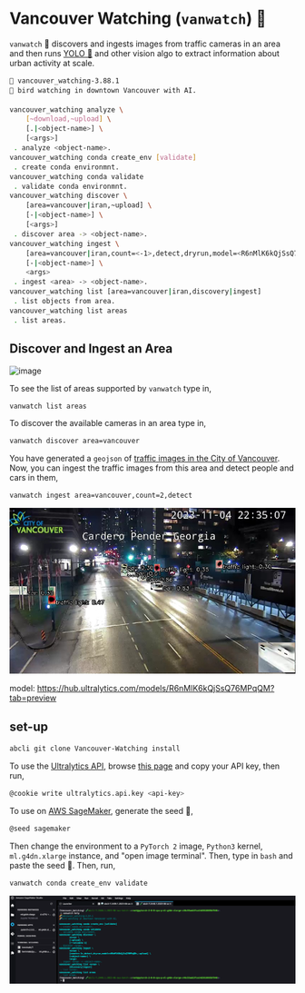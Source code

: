 # Vancouver Watching (`vanwatch`) 🌈

`vanwatch` 🌈 discovers and ingests images from traffic cameras in an area and then runs [YOLO 🚀](https://github.com/ultralytics/ultralytics) and other vision algo to extract information about urban activity at scale. 


```bash
🌈 vancouver_watching-3.88.1
🌈 bird watching in downtown Vancouver with AI.

vancouver_watching analyze \
	[~download,~upload] \
	[.|<object-name>] \
	[<args>]
 . analyze <object-name>.
vancouver_watching conda create_env [validate]
 . create conda environmnt.
vancouver_watching conda validate
 . validate conda environmnt.
vancouver_watching discover \
	[area=vancouver|iran,~upload] \
	[-|<object-name>] \
	[<args>]
 . discover area -> <object-name>.
vancouver_watching ingest \
	[area=vancouver|iran,count=<-1>,detect,dryrun,model=<R6nMlK6kQjSsQ76MPqQM>,~upload] \
	[-|<object-name>] \
	<args>
 . ingest <area> -> <object-name>.
vancouver_watching list [area=vancouver|iran,discovery|ingest]
 . list objects from area.
vancouver_watching list areas
 . list areas.
```

## Discover and Ingest an Area

![image](https://user-images.githubusercontent.com/1007567/196573547-b1c71b3b-7fac-4d2c-bba0-a87b063830da.png)


To see the list of areas supported by `vanwatch` type in,

```bash
vanwatch list areas
```

To discover the available cameras in an area type in,

```bash
vanwatch discover area=vancouver
```

You have generated a `geojson` of [traffic images in the City of Vancouver](./data/vancouver.geojson). Now, you can ingest the traffic images from this area and detect people and cars in them,

```bash
vanwatch ingest area=vancouver,count=2,detect
```

![image](./assets/georgiaE-inference.jpg)

model: https://hub.ultralytics.com/models/R6nMlK6kQjSsQ76MPqQM?tab=preview


## set-up

```bash
abcli git clone Vancouver-Watching install
```

To use the [Ultralytics API](https://hub.ultralytics.com/models), browse [this page](https://hub.ultralytics.com/settings?tab=api+keys) and copy your API key, then run,

```bash
@cookie write ultralytics.api.key <api-key>
```

To use on [AWS SageMaker](https://aws.amazon.com/sagemaker/), generate the seed 🌱,

```bash
@seed sagemaker
```

Then change the environment to a `PyTorch 2` image, `Python3` kernel, `ml.g4dn.xlarge` instance, and "open image terminal". Then, type in `bash` and paste the seed 🌱. Then, run,

```bash
vanwatch conda create_env validate
```

![image](./assets/sagemaker.png)